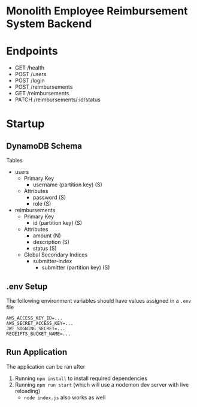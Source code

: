 # Monolith Employee Reimbursement System Backend

# Endpoints
* GET /health
* POST /users
* POST /login
* POST /reimbursements
* GET /reimbursements
* PATCH /reimbursements/:id/status

# Startup
## DynamoDB Schema
Tables
* users
    * Primary Key
        * username (partition key) (S)
    * Attributes
        * password (S)
        * role (S)
* reimbursements
    * Primary Key
        * id (partition key) (S)
    * Attributes
        * amount (N)
        * description (S)
        * status (S)
    * Global Secondary Indices
        * submitter-index
            * submitter (partition key) (S)

## .env Setup
The following environment variables should have values assigned in a `.env` file
```text
AWS_ACCESS_KEY_ID=...
AWS_SECRET_ACCESS_KEY=...
JWT_SIGNING_SECRET=...
RECEIPTS_BUCKET_NAME=...
```

## Run Application
The application can be ran after
1. Running `npm install` to install required dependencies
2. Running `npm run start` (which will use a nodemon dev server with live reloading)
    - `node index.js` also works as well
